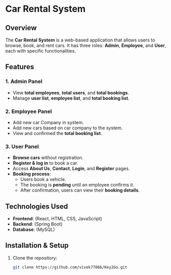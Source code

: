 # Car Rental System

## Overview
The **Car Rental System** is a web-based application that allows users to browse, book, and rent cars. It has three roles: **Admin**, **Employee**, and **User**, each with specific functionalities.

## Features

### 1. Admin Panel
- View **total employees**, **total users**, and **total bookings**.
- Manage **user list**, **employee list**, and **total booking list**.

### 2. Employee Panel
- Add new car Company in system.
- Add new cars based on car company to the system.
- View and confirmed the **total booking list**.

### 3. User Panel
- **Browse cars** without registration.
- **Register & log in** to book a car.
- Access **About Us**, **Contact**, **Login**, and **Register** pages.
- **Booking process**:
  - Users book a vehicle.
  - The booking is **pending** until an employee confirms it.
  - After confirmation, users can view their **booking details**.

## Technologies Used
- **Frontend**: (React, HTML, CSS, JavaScript)
- **Backend**: (Spring Boot)
- **Database**: (MySQL)

## Installation & Setup
1. Clone the repository:
   ```sh
   git clone https://github.com/vivek77066/Key2Go.git
